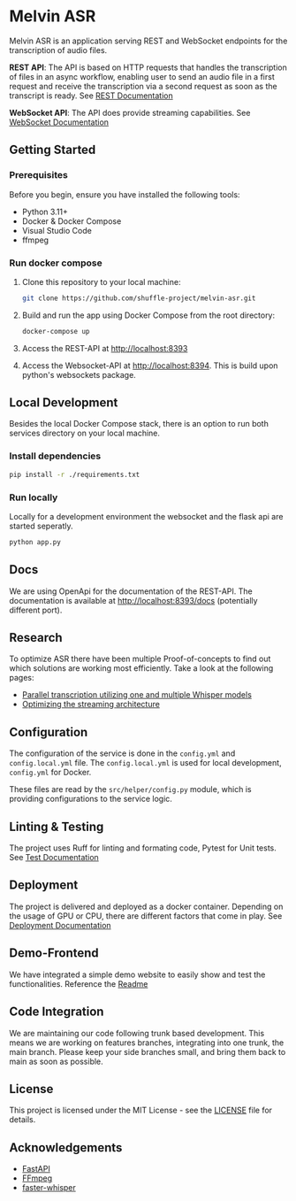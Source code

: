 # Melvin ASR

Melvin ASR is an application serving REST and WebSocket endpoints for the transcription of audio files.

**REST API**: The API is based on HTTP requests that handles the transcription of files in an async workflow, enabling user to send an audio file in a first request and receive the transcription via a second request as soon as the transcript is ready. See [REST Documentation](docs/rest-api.md)

**WebSocket API**: The API does provide streaming capabilities. See [WebSocket Documentation](docs/websocket-api.md)

## Getting Started

### Prerequisites

Before you begin, ensure you have installed the following tools:

- Python 3.11+
- Docker & Docker Compose
- Visual Studio Code
- ffmpeg

### Run docker compose

1. Clone this repository to your local machine:

   ```bash
   git clone https://github.com/shuffle-project/melvin-asr.git
   ```

1. Build and run the app using Docker Compose from the root directory:

   ```bash
   docker-compose up
   ```

1. Access the REST-API at <http://localhost:8393>
1. Access the Websocket-API at <http://localhost:8394>. This is build upon python's websockets package.

## Local Development

Besides the local Docker Compose stack, there is an option to run both services directory on your local machine.

### Install dependencies

```bash
pip install -r ./requirements.txt
```

### Run locally

Locally for a development environment the websocket and the flask api are started seperatly.

```bash
python app.py
```

## Docs

We are using OpenApi for the documentation of the REST-API. The documentation is available at <http://localhost:8393/docs> (potentially different port).

## Research

To optimize ASR there have been multiple Proof-of-concepts to find out which solutions are working most efficiently. Take a look at the following pages:

- [Parallel transcription utilizing one and multiple Whisper models](docs/research/parallel_transcription/parallel_transcription.md)
- [Optimizing the streaming architecture](docs/research/streaming_architecture.md)

## Configuration

The configuration of the service is done in the `config.yml` and `config.local.yml` file. The `config.local.yml` is used for local development, `config.yml` for Docker.

These files are read by the `src/helper/config.py` module, which is providing configurations to the service logic.

## Linting & Testing

The project uses Ruff for linting and formating code, Pytest for Unit tests. See [Test Documentation](docs/test.md)

## Deployment

The project is delivered and deployed as a docker container. Depending on the usage of GPU or CPU, there are different factors that come in play. See [Deployment Documentation](docs/deployment.md)

## Demo-Frontend

We have integrated a simple demo website to easily show and test the functionalities. Reference the [Readme](docs/demo-frontend.md) 

## Code Integration

We are maintaining our code following trunk based development. This means we are working on features branches, integrating into one trunk, the main branch. Please keep your side branches small, and bring them back to main as soon as possible.

## License

This project is licensed under the MIT License - see the [LICENSE](https://github.com/shuffle-project/melvin-asr/blob/feat/license/LICENSE) file for details.

## Acknowledgements

- [FastAPI](https://github.com/fastapi/fastapi)
- [FFmpeg](https://ffmpeg.org/)
- [faster-whisper](https://github.com/SYSTRAN/faster-whisper)
